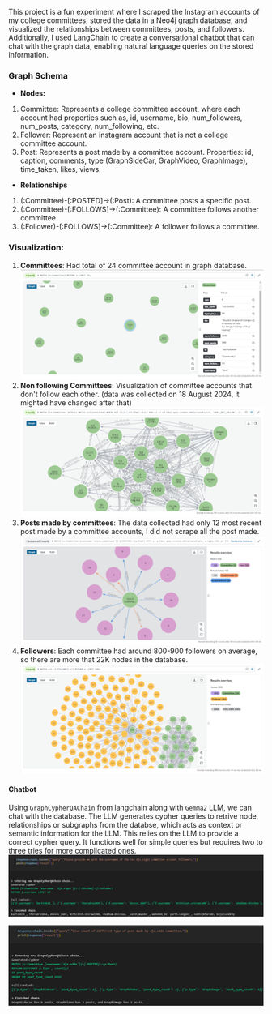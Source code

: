This project is a fun experiment where I scraped the Instagram accounts of my college committees, stored the data in a Neo4j graph database, and visualized the relationships between committees, posts, and followers. Additionally, I used LangChain to create a conversational chatbot that can chat with the graph data, enabling natural language queries on the stored information.

### Graph Schema
- **Nodes:**
1. Committee: Represents a college committee account, where each account had properties such as, id, username, bio, num_followers, num_posts, category, num_following, etc.
2. Follower: Represent an instagram account that is not a college committee account. 
3. Post: Represents a post made by a committee account. Properties: id, caption, comments, type (GraphSideCar, GraphVideo, GraphImage), time_taken, likes, views.

- **Relationships**
1. (:Committee)-[:POSTED]->(:Post): A committee posts a specific post.
2. (:Committee)-[:FOLLOWS]->(:Committee): A committee follows another committee.
3. (:Follower)-[:FOLLOWS]->(:Committee): A follower follows a committee.

### Visualization:
1. **Committees**: Had total of 24 committee account in graph database.
![alt text](attachments/comm.png)
2. **Non following Committees**: Visualization of committee accounts that don't follow each other. (data was collected on 18 August 2024, it mighted have changed after that)
![alt text](attachments/does_not_follow.png)
3. **Posts made by committees**: The data collected had only 12 most recent post made by a committee accounts, I did not scrape all the post made.
![alt text](attachments/posts.png)
4. **Followers**: Each committee had around 800-900 followers on average, so there are more that 22K nodes in the database.
![alt text](attachments/followers.png)
#### Chatbot
Using `GraphCypherQAChain` from langchain along with `Gemma2` LLM, we can chat with the database. The LLM generates cypher queries to retrive node, relationships or subgraphs from the databse, which acts as context or semantic information for the LLM. This relies on the LLM to provide a correct cypher query. It functions well for simple queries but requires two to three tries for more complicated ones.
![alt text](attachments/chat1.png)

![alt text](attachments/chat2.png)
